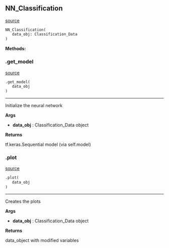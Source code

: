 #


## NN_Classification
[source](https://github.com/jan-of-us/OOP_22_AI_NN\blob\main\AI_Classification/NN_Classification.py\#L9)
```python 
NN_Classification(
   data_obj: Classification_Data
)
```




**Methods:**


### .get_model
[source](https://github.com/jan-of-us/OOP_22_AI_NN\blob\main\AI_Classification/NN_Classification.py\#L53)
```python
.get_model(
   data_obj
)
```

---
Initialize the neural network


**Args**

* **data_obj**  : Classification_Data object


**Returns**

tf.keras.Sequential model (via self.model)

### .plot
[source](https://github.com/jan-of-us/OOP_22_AI_NN\blob\main\AI_Classification/NN_Classification.py\#L69)
```python
.plot(
   data_obj
)
```

---
Creates the plots


**Args**

* **data_obj**  : Classification_Data object


**Returns**

data_object with modified variables
